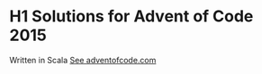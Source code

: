 # H1 Solutions for Advent of Code 2015
Written in Scala
[See adventofcode.com](http://adventofcode.com)
